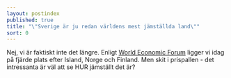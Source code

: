 ```yaml
---
layout: postindex
published: true
title: "\"Sverige är ju redan världens mest jämställda land\""
sort: 0
---
```



Nej, vi är faktiskt inte det längre. Enligt [World Economic Forum](http://reports.weforum.org/global-gender-gap-report-2014/economies/#economy=SWE) ligger vi idag på fjärde plats efter Island, Norge och Finland. Men skit i prispallen - det intressanta är väl att se HUR jämställt det är?

